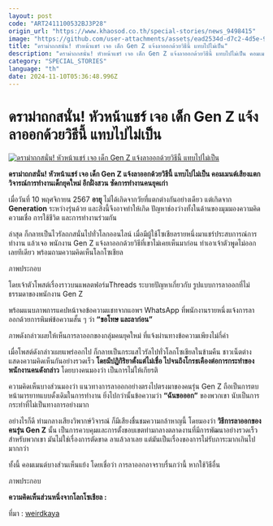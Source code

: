 ```yaml
---
layout: post
code: "ART2411100532BJ3P28"
origin_url: "https://www.khaosod.co.th/special-stories/news_9498415"
image: "https://github.com/user-attachments/assets/ead2534d-d7c2-4d5e-97c0-1487ae2d71d1"
title: "ดราม่าถกสนั่น! หัวหน้าแชร์ เจอ เด็ก Gen Z แจ้งลาออกด้วยวิธีนี้ แทบไปไม่เป็น"
description: "ดราม่าถกสนั่น! หัวหน้าแชร์ เจอ เด็ก Gen Z แจ้งลาออกด้วยวิธีนี้ แทบไปไม่เป็น คอมเมนต์เสียงแตก วิจารณ์การทำงานเด็กยุคใหม่ อีกฝั่งสวน ซัดการทำงานคนยุคเก่า"
category: "SPECIAL_STORIES"
language: "th"
date: 2024-11-10T05:36:48.996Z
---
```


# ดราม่าถกสนั่น! หัวหน้าแชร์ เจอ เด็ก Gen Z แจ้งลาออกด้วยวิธีนี้ แทบไปไม่เป็น

[![ดราม่าถกสนั่น! หัวหน้าแชร์ เจอ เด็ก Gen Z แจ้งลาออกด้วยวิธีนี้ แทบไปไม่เป็น](https://www.khaosod.co.th/wpapp/uploads/2024/11/Gen-Z-za-02.jpg "ดราม่าถกสนั่น! หัวหน้าแชร์ เจอ เด็ก Gen Z แจ้งลาออกด้วยวิธีนี้ แทบไปไม่เป็น")](https://www.khaosod.co.th/wpapp/uploads/2024/11/Gen-Z-za-02.jpg)

**ดราม่าถกสนั่น! หัวหน้าแชร์ เจอ เด็ก Gen Z แจ้งลาออกด้วยวิธีนี้ แทบไปไม่เป็น คอมเมนต์เสียงแตก วิจารณ์การทำงานเด็กยุคใหม่ อีกฝั่งสวน ซัดการทำงานคนยุคเก่า**

เมื่อวันที่ 10 พฤศจิกายน 2567 **อายุ** ไม่ได้เกิดจากวัยที่แตกต่างกันอย่างเดียว แต่เกิดจาก **Generation** ระหว่างรุ่นด้วย และสิ่งนี้จึงอาจทำให้เกิด ปัญหาช่องว่างทั้งในด้านของมุมมองความคิด ความเชื่อ การใช้ชีวิต และการทำงานร่วมกัน

ล่าสุด ก็กลายเป็นไวรัลถกสนั่นไปทั่วโลกออนไลน์ เมื่อมีผู้ใช้โซเชียลรายหนึ่งมาแชร์ประสบการณ์การทำงาน แล้วเจอ พนักงาน Gen Z แจ้งลาออกด้วยวิธีที่เขาไม่เคยเห็นมาก่อน ทำเอาเจ้าตัวพูดไม่ออกเลยทีเดียว พร้อมถามความคิดเห็นโลกโซเชียล

ภาพประกอบ

โดยเจ้าตัวโพสต์เรื่องราวบนแพลตฟอร์มThreads ระบายปัญหาเกี่ยวกับ รูปแบบการลาออกที่ไม่ธรรมดาของพนักงาน Gen Z

พร้อมแนบภาพการแคปหน้าจอข้อความแชทจากแอพฯ WhatsApp ที่พนักงานรายหนึ่งแจ้งการลาออกด้วยการพิมพ์ข้อความสั้น ๆ ว่า **“ขอโทษ และลาก่อน”**

ภาพดังกล่าวเผยให้เห็นการลาออกของกลุ่มคนยุคใหม่ ที่แจ้งผ่านทางข้อความเพียงไม่กี่คำ

เมื่อโพสต์ดังกล่าวเผยแพร่ออกไป ก็กลายเป็นกระแสไวรัลไปทั่วโลกโซเชียลในข้ามคืน ชาวเน็ตต่างแสดงความคิดเห็นกันอย่างรวดเร็ว **โดยมีปฏิกิริยาตั้งแต่ไม่เชื่อ ไปจนถึงโกรธเคืองต่อการกระทำของพนักงานคนดังกล่าว** โดยบางคนมองว่า เป็นการไม่ให้เกียรติ

ความคิดเห็นบางส่วนมองว่า แนวทางการลาออกอย่างตรงไปตรงมาของคนรุ่น Gen Z ถือเป็นการตบหน้ามารยาทแบบดั้งเดิมในการทำงาน ยิ่งไปกว่านั้นข้อความว่า **“ฉันขอออก”** ของพวกเขา นับเป็นการกระทำที่ไม่เป็นทางการอย่างมาก

อย่างไรก็ดี ท่ามกลางเสียงวิพากษ์วิจารณ์ ก็มีเสียงชื่นชมความกล้าหาญนี้ โดยมองว่า **วิธีการลาออกของคนรุ่น Gen Z** นั้น เป็นการควบคุมและการตั้งขอบเขตท่ามกลางตลาดงานที่มีการพัฒนาอย่างรวดเร็ว สำหรับพวกเขา มันไม่ใช่เรื่องการตัดขาด ลาแล้วลาเลย แต่มันเป็นเรื่องของการไม่รับภาระมากเกินไปมากกว่า

ทั้งนี้ คอมเมนต์บางส่วนเห็นแย้ง โดยเชื่อว่า การลาออกอาจราบรื่นกว่านี้ หากใช้วิธีอื่น

ภาพประกอบ

**ความคิดเห็นส่วนหนึ่งจากโลกโซเชียล :**

ที่มา : [weirdkaya](https://weirdkaya.com/gen-z-employee-quits-by-sending-sorry-and-bye-text-on-whatsapp-leaves-boss-speechless/)